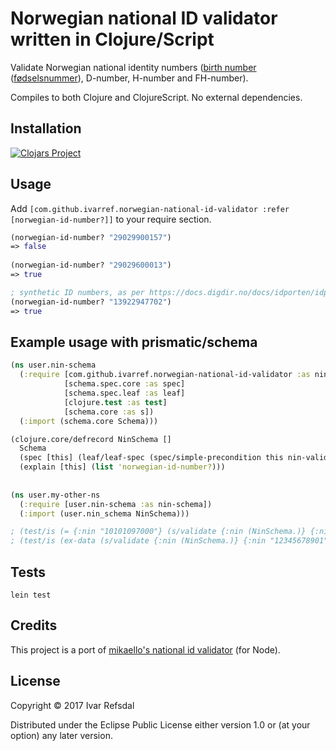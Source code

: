 # Norwegian national ID validator written in Clojure/Script

Validate Norwegian national identity numbers ([birth number](https://en.wikipedia.org/wiki/National_identification_number#Norway) ([fødselsnummer](https://no.wikipedia.org/wiki/F%C3%B8dselsnummer)), D-number, H-number and FH-number).

Compiles to both Clojure and ClojureScript. No external dependencies.

## Installation

[![Clojars Project](https://img.shields.io/clojars/v/com.github.ivarref/norwegian-national-id-validator.svg)](https://clojars.org/com.github.ivarref/norwegian-national-id-validator)

## Usage

Add `[com.github.ivarref.norwegian-national-id-validator :refer [norwegian-id-number?]]`
to your require section.

```clojure
(norwegian-id-number? "29029900157")
=> false
    
(norwegian-id-number? "29029600013")
=> true

; synthetic ID numbers, as per https://docs.digdir.no/docs/idporten/idporten/idporten_testbrukere#testid, is also supported:
(norwegian-id-number? "13922947702")
=> true
```

## Example usage with prismatic/schema

```clojure
(ns user.nin-schema
  (:require [com.github.ivarref.norwegian-national-id-validator :as nin-validator]
            [schema.spec.core :as spec]
            [schema.spec.leaf :as leaf]
            [clojure.test :as test]
            [schema.core :as s])
  (:import (schema.core Schema)))

(clojure.core/defrecord NinSchema []
  Schema
  (spec [this] (leaf/leaf-spec (spec/simple-precondition this nin-validator/norwegian-id-number?)))
  (explain [this] (list 'norwegian-id-number?)))
  
  
(ns user.my-other-ns
  (:require [user.nin-schema :as nin-schema])
  (:import (user.nin_schema NinSchema)))

; (test/is (= {:nin "10101097000"} (s/validate {:nin (NinSchema.)} {:nin "10101097000"})))
; (test/is (ex-data (s/validate {:nin (NinSchema.)} {:nin "12345678901"})))
```

## Tests

    lein test

## Credits

This project is a port of [mikaello's national id validator](https://github.com/mikaello/norwegian-national-id-validator) (for Node).

## License

Copyright © 2017 Ivar Refsdal

Distributed under the Eclipse Public License either version 1.0 or (at
your option) any later version.
